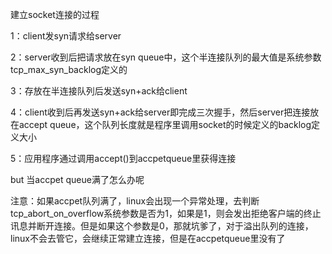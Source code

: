 建立socket连接的过程

1：client发syn请求给server

2：server收到后把请求放在syn queue中，这个半连接队列的最大值是系统参数tcp_max_syn_backlog定义的

3：存放在半连接队列后发送syn+ack给client

4：client收到后再发送syn+ack给server即完成三次握手，然后server把连接放在accept queue，这个队列长度就是程序里调用socket的时候定义的backlog定义大小

5：应用程序通过调用accept()到accpetqueue里获得连接

but 当accpet queue满了怎么办呢

注意：如果accpet队列满了，linux会出现一个异常处理，去判断tcp_abort_on_overflow系统参数是否为1，如果是1，则会发出拒绝客户端的终止讯息并断开连接。但是如果这个参数是0，那就坑爹了，对于溢出队列的连接，linux不会去管它，会继续正常建立连接，但是在accpetqueue里没有了